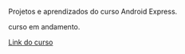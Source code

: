 Projetos e aprendizados do curso Android Express.

curso em andamento.

[Link do curso](https://androiddeveloper.com.br/android/iniciante-express?utm_campaign=AE&utm_source=blog&utm_medium=cursos-tab)
